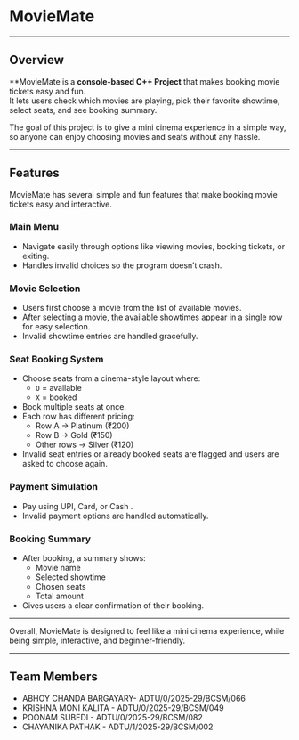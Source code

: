 # MovieMate

---

## Overview 

**MovieMate is a **console-based C++ Project** that makes booking movie tickets easy and fun.  
It lets users check which movies are playing, pick their favorite showtime, select seats, and see booking summary.  

The goal of this project is to give a mini cinema experience in a simple way, so anyone can enjoy choosing movies and seats without any hassle.

---

## Features

MovieMate has several simple and fun features that make booking movie tickets easy and interactive.

### Main Menu
- Navigate easily through options like viewing movies, booking tickets, or exiting.  
- Handles invalid choices so the program doesn’t crash.

### Movie Selection
- Users first choose a movie from the list of available movies.  
- After selecting a movie, the available showtimes appear in a single row for easy selection.  
- Invalid showtime entries are handled gracefully.

### Seat Booking System
- Choose seats from a cinema-style layout where:
  - `O` = available  
  - `X` = booked  
- Book multiple seats at once.  
- Each row has different pricing:
  - Row A → Platinum (₹200)  
  - Row B → Gold (₹150)  
  - Other rows → Silver (₹120)  
- Invalid seat entries or already booked seats are flagged and users are asked to choose again.

### Payment Simulation
- Pay using UPI, Card, or Cash .  
- Invalid payment options are handled automatically.

### Booking Summary
- After booking, a summary shows:
  - Movie name  
  - Selected showtime  
  - Chosen seats  
  - Total amount  
- Gives users a clear confirmation of their booking.

---

Overall, MovieMate is designed to feel like a mini cinema experience, while being simple, interactive, and beginner-friendly.

---
## Team Members

- ABHOY CHANDA BARGAYARY- ADTU/0/2025-29/BCSM/066
- KRISHNA MONI KALITA   - ADTU/0/2025-29/BCSM/049
- POONAM SUBEDI         - ADTU/0/2025-29/BCSM/082
- CHAYANIKA PATHAK      - ADTU/1/2025-29/BCSM/002

 

